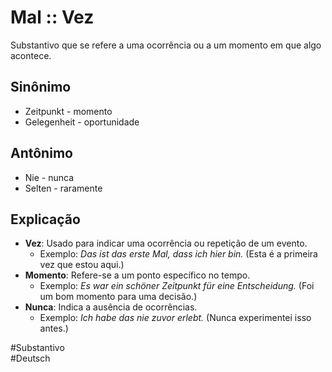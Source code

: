 # Mal :: Vez
Substantivo que se refere a uma ocorrência ou a um momento em que algo acontece.

## Sinônimo
- Zeitpunkt - momento  
- Gelegenheit - oportunidade  

## Antônimo
- Nie - nunca  
- Selten - raramente  

## Explicação
- **Vez**: Usado para indicar uma ocorrência ou repetição de um evento.
  - Exemplo: *Das ist das erste Mal, dass ich hier bin.* (Esta é a primeira vez que estou aqui.)
- **Momento**: Refere-se a um ponto específico no tempo.
  - Exemplo: *Es war ein schöner Zeitpunkt für eine Entscheidung.* (Foi um bom momento para uma decisão.)
- **Nunca**: Indica a ausência de ocorrências.
  - Exemplo: *Ich habe das nie zuvor erlebt.* (Nunca experimentei isso antes.)

#Substantivo  
#Deutsch

